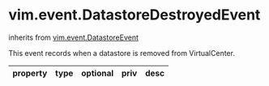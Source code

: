 vim.event.DatastoreDestroyedEvent
=================================
inherits from [vim.event.DatastoreEvent](docs/vim.event.DatastoreEvent.md)


This event records when a datastore is removed from VirtualCenter.

| property | type | optional | priv | desc |
|:---------|:-----|:---------|:-----|:-----|


